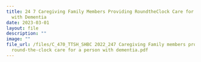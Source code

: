 ```yaml
---
title: 24 7 Caregiving Family Members Providing RoundtheClock Care for A Person
  with Dementia
date: 2023-03-01
layout: file
description: ""
image: ""
file_url: /files/C_470_TTSH_SHBC 2022_247 Caregiving Family members providing
  round-the-clock care for a person with dementia.pdf
---
```

